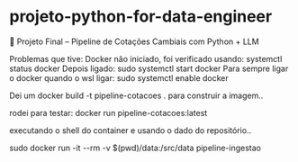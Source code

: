 # projeto-python-for-data-engineer
🚀 Projeto Final – Pipeline de Cotações Cambiais com Python + LLM


Problemas que tive:
Docker não iniciado, foi verificado usando:
systemctl status docker
Depois ligado:
sudo systemctl start docker
Para sempre ligar o docker quando o wsl ligar:
sudo systemctl enable docker

Dei um docker build -t pipeline-cotacoes . para construir a imagem..

rodei para testar: docker run pipeline-cotacoes:latest

executando o shell do container e usando o dado do repositório..

sudo docker run -it --rm -v $(pwd)/data:/src/data pipeline-ingestao
